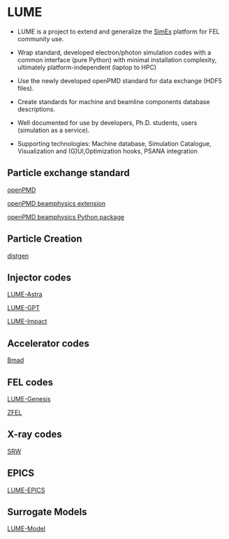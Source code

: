 # LUME


- LUME is a project to extend and generalize the [SimEx](https://github.com/eucall-software/simex_platform) platform for FEL community use.

- Wrap standard, developed electron/photon simulation codes with a common interface (pure Python) with minimal installation complexity, ultimately platform-independent (laptop to  HPC)

- Use the newly developed openPMD standard for data exchange (HDF5 files).

- Create standards for machine and beamline components database descriptions. 

- Well documented for use by developers, Ph.D. students, users (simulation as a service).

- Supporting technologies: Machine database, Simulation Catalogue, Visualization and (G)UI,Optimization hooks, PSANA integration




## Particle exchange standard

[openPMD](https://github.com/openPMD/openPMD-standard)

[openPMD beamphysics extension](https://github.com/DavidSagan/openPMD-standard/blob/EXT_BeamPhysics/EXT_BeamPhysics.md)

[openPMD beamphysics Python package](https://github.com/ChristopherMayes/openPMD-beamphysics)


## Particle Creation

[distgen](https://github.com/ColwynGulliford/distgen)


## Injector codes

[LUME-Astra](https://github.com/ChristopherMayes/lume-astra)

[LUME-GPT](https://github.com/ColwynGulliford/lume-gpt)

[LUME-Impact](https://github.com/ChristopherMayes/lume-impact)

## Accelerator codes

[Bmad](https://www.classe.cornell.edu/bmad/)

## FEL codes

[LUME-Genesis](https://github.com/slaclab/lume-genesis)

[ZFEL](https://github.com/slaclab/zfel)

## X-ray codes

[SRW](https://github.com/ochubar/SRW)


## EPICS

[LUME-EPICS](https://github.com/slaclab/lume-epics)

## Surrogate Models
[LUME-Model](https://github.com/slaclab/lume-model)
